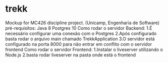 # trekk
Mockup for MC426 discipline project. (Unicamp, Engenharia de Software)
pré-requisitos:
Java 8
Postgres 10
Como rodar o servidor Backend:
1.É necessário configurar uma conexão com o Postgres
2.Após configurado basta rodar o arquivo main chamado TrekkApplication 
3.O servidor está configurado na porta 8000 para não entrar em conflito com o servidor frontend
Como rodar o servidor Frontend:
1.Instalar o liveserver utilizando o Node.js
2.basta rodar liveserver na pasta onde está o frontend